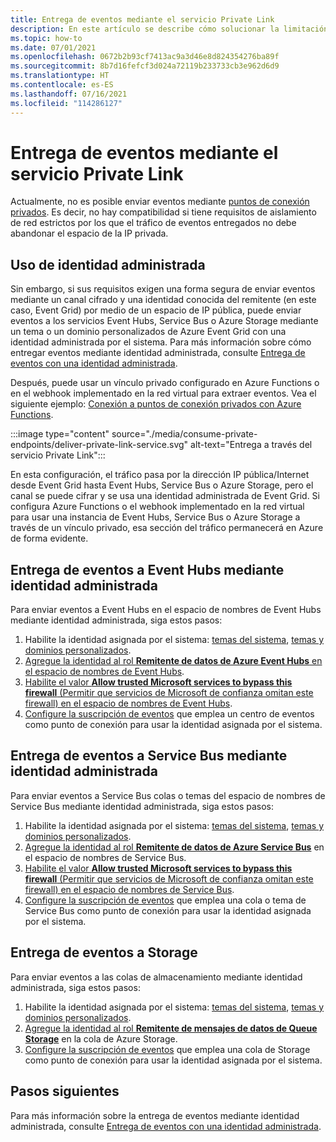 ```yaml
---
title: Entrega de eventos mediante el servicio Private Link
description: En este artículo se describe cómo solucionar la limitación de no poder enviar eventos mediante el servicio Private Link.
ms.topic: how-to
ms.date: 07/01/2021
ms.openlocfilehash: 0672b2b93cf7413ac9a3d46e8d824354276ba89f
ms.sourcegitcommit: 8b7d16fefcf3d024a72119b233733cb3e962d6d9
ms.translationtype: HT
ms.contentlocale: es-ES
ms.lasthandoff: 07/16/2021
ms.locfileid: "114286127"
---
```

# <a name="deliver-events-using-private-link-service"></a>Entrega de eventos mediante el servicio Private Link
Actualmente, no es posible enviar eventos mediante [puntos de conexión privados](../private-link/private-endpoint-overview.md). Es decir, no hay compatibilidad si tiene requisitos de aislamiento de red estrictos por los que el tráfico de eventos entregados no debe abandonar el espacio de la IP privada. 

## <a name="use-managed-identity"></a>Uso de identidad administrada
Sin embargo, si sus requisitos exigen una forma segura de enviar eventos mediante un canal cifrado y una identidad conocida del remitente (en este caso, Event Grid) por medio de un espacio de IP pública, puede enviar eventos a los servicios Event Hubs, Service Bus o Azure Storage mediante un tema o un dominio personalizados de Azure Event Grid con una identidad administrada por el sistema. Para más información sobre cómo entregar eventos mediante identidad administrada, consulte [Entrega de eventos con una identidad administrada](managed-service-identity.md). 

Después, puede usar un vínculo privado configurado en Azure Functions o en el webhook implementado en la red virtual para extraer eventos. Vea el siguiente ejemplo: [Conexión a puntos de conexión privados con Azure Functions](/samples/azure-samples/azure-functions-private-endpoints/connect-to-private-endpoints-with-azure-functions/).


:::image type="content" source="./media/consume-private-endpoints/deliver-private-link-service.svg" alt-text="Entrega a través del servicio Private Link":::


En esta configuración, el tráfico pasa por la dirección IP pública/Internet desde Event Grid hasta Event Hubs, Service Bus o Azure Storage, pero el canal se puede cifrar y se usa una identidad administrada de Event Grid. Si configura Azure Functions o el webhook implementado en la red virtual para usar una instancia de Event Hubs, Service Bus o Azure Storage a través de un vínculo privado, esa sección del tráfico permanecerá en Azure de forma evidente.

## <a name="deliver-events-to-event-hubs-using-managed-identity"></a>Entrega de eventos a Event Hubs mediante identidad administrada
Para enviar eventos a Event Hubs en el espacio de nombres de Event Hubs mediante identidad administrada, siga estos pasos:

1. Habilite la identidad asignada por el sistema: [temas del sistema](enable-identity-system-topics.md), [temas y dominios personalizados](enable-identity-custom-topics-domains.md).  
1. [Agregue la identidad al rol **Remitente de datos de Azure Event Hubs** en el espacio de nombres de Event Hubs](../event-hubs/authenticate-managed-identity.md#to-assign-azure-roles-using-the-azure-portal).
1. [Habilite el valor **Allow trusted Microsoft services to bypass this firewall** (Permitir que servicios de Microsoft de confianza omitan este firewall) en el espacio de nombres de Event Hubs](../event-hubs/event-hubs-service-endpoints.md#trusted-microsoft-services). 
1. [Configure la suscripción de eventos](managed-service-identity.md#create-event-subscriptions-that-use-an-identity) que emplea un centro de eventos como punto de conexión para usar la identidad asignada por el sistema.

## <a name="deliver-events-to-service-bus-using-managed-identity"></a>Entrega de eventos a Service Bus mediante identidad administrada
Para enviar eventos a Service Bus colas o temas del espacio de nombres de Service Bus mediante identidad administrada, siga estos pasos:

1. Habilite la identidad asignada por el sistema: [temas del sistema](enable-identity-system-topics.md), [temas y dominios personalizados](enable-identity-custom-topics-domains.md). 
1. [Agregue la identidad al rol **Remitente de datos de Azure Service Bus**](../service-bus-messaging/service-bus-managed-service-identity.md#azure-built-in-roles-for-azure-service-bus) en el espacio de nombres de Service Bus.
1. [Habilite el valor **Allow trusted Microsoft services to bypass this firewall** (Permitir que servicios de Microsoft de confianza omitan este firewall) en el espacio de nombres de Service Bus](../service-bus-messaging/service-bus-service-endpoints.md#trusted-microsoft-services). 
1. [Configure la suscripción de eventos](managed-service-identity.md) que emplea una cola o tema de Service Bus como punto de conexión para usar la identidad asignada por el sistema.

## <a name="deliver-events-to-storage"></a>Entrega de eventos a Storage 
Para enviar eventos a las colas de almacenamiento mediante identidad administrada, siga estos pasos:

1. Habilite la identidad asignada por el sistema: [temas del sistema](enable-identity-system-topics.md), [temas y dominios personalizados](enable-identity-custom-topics-domains.md). 
1. [Agregue la identidad al rol **Remitente de mensajes de datos de Queue Storage**](../storage/blobs/assign-azure-role-data-access.md) en la cola de Azure Storage.
1. [Configure la suscripción de eventos](managed-service-identity.md#create-event-subscriptions-that-use-an-identity) que emplea una cola de Storage como punto de conexión para usar la identidad asignada por el sistema.


## <a name="next-steps"></a>Pasos siguientes
Para más información sobre la entrega de eventos mediante identidad administrada, consulte [Entrega de eventos con una identidad administrada](managed-service-identity.md).